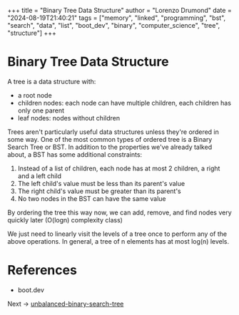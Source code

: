 +++
title = "Binary Tree Data Structure"
author = "Lorenzo Drumond"
date = "2024-08-19T21:40:21"
tags = ["memory",  "linked",  "programming",  "bst",  "search",  "data",  "list",  "boot_dev",  "binary",  "computer_science",  "tree",  "structure"]
+++


# Binary Tree Data Structure

A tree is a data structure with:

- a root node
- children nodes: each node can have multiple children, each children has only one parent
- leaf nodes: nodes without children

Trees aren't particularly useful data structures unless they're ordered in some
way. One of the most common types of ordered tree is a Binary Search Tree or
BST. In addition to the properties we've already talked about, a BST has some
additional constraints:


1. Instead of a list of children, each node has at most 2 children, a right and a left child
2. The left child's value must be less than its parent's value
3. The right child's value must be greater than its parent's
4. No two nodes in the BST can have the same value

By ordering the tree this way now, we can add, remove, and find nodes very quickly later (O(logn) complexity class)

We just need to linearly visit the levels of a tree once to perform any of the above operations. In general, a tree of
n elements has at most log(n) levels.

# References

- boot.dev

Next -> [unbalanced-binary-search-tree](/wiki/unbalanced-binary-search-tree/)
